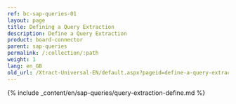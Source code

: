 ```yaml
---
ref: bc-sap-queries-01
layout: page
title: Defining a Query Extraction
description: Define a Query Extraction
product: board-connector
parent: sap-queries
permalink: /:collection/:path
weight: 1
lang: en_GB
old_url: /Xtract-Universal-EN/default.aspx?pageid=define-a-query-extraction
---
```



{% include _content/en/sap-queries/query-extraction-define.md %}